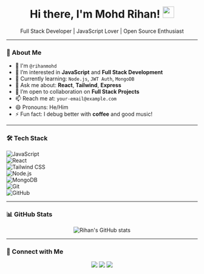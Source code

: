<h1 align="center">Hi there, I'm Mohd Rihan! <img src="https://media.giphy.com/media/hvRJCLFzcasrR4ia7z/giphy.gif" width="30"/></h1>

<p align="center">
  Full Stack Developer | JavaScript Lover | Open Source Enthusiast
</p>

---

### 🚀 About Me

- 👋 I'm `@rihanmohd`
- 👀 I’m interested in **JavaScript** and **Full Stack Development**
- 🌱 Currently learning: `Node.js`, `JWT Auth`, `MongoDB`
- 💬 Ask me about: **React**, **Tailwind**, **Express**
- 🤝 I’m open to collaboration on **Full Stack Projects**
- 📫 Reach me at: `your-email@example.com`
- 😄 Pronouns: He/Him
- ⚡ Fun fact: I debug better with **coffee** and good music!

---

### 🛠️ Tech Stack

![JavaScript](https://img.shields.io/badge/-JavaScript-black?style=flat-square&logo=javascript)  
![React](https://img.shields.io/badge/-React-black?style=flat-square&logo=react)  
![Tailwind CSS](https://img.shields.io/badge/-TailwindCSS-38b2ac?style=flat-square&logo=tailwind-css&logoColor=white)  
![Node.js](https://img.shields.io/badge/-Node.js-green?style=flat-square&logo=node.js)  
![MongoDB](https://img.shields.io/badge/-MongoDB-black?style=flat-square&logo=mongodb)  
![Git](https://img.shields.io/badge/-Git-orange?style=flat-square&logo=git)  
![GitHub](https://img.shields.io/badge/-GitHub-black?style=flat-square&logo=github)

---

### 📊 GitHub Stats

<p align="center">
  <img src="https://github-readme-stats.vercel.app/api?username=rihanmohd&show_icons=true&theme=tokyonight" alt="Rihan's GitHub stats" />
</p>

---

### 🔗 Connect with Me

<p align="center">
  <a href="https://linkedin.com/in/yourprofile"><img src="https://img.shields.io/badge/-LinkedIn-0A66C2?style=for-the-badge&logo=linkedin&logoColor=white"/></a>
  <a href="mailto:your-email@example.com"><img src="https://img.shields.io/badge/-Gmail-EA4335?style=for-the-badge&logo=gmail&logoColor=white"/></a>
  <a href="https://yourportfolio.com"><img src="https://img.shields.io/badge/-Portfolio-111?style=for-the-badge&logo=firefox&logoColor=white"/></a>
</p>

<!---
rihanmohd/rihanmohd is a ✨ special ✨ repository because its `README.md` (this file) appears on your GitHub profile.
You can click the Preview link to take a look at your changes.
--->